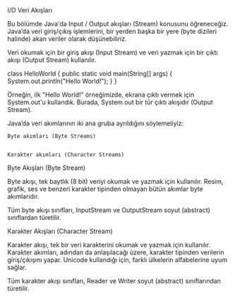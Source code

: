 I/O Veri Akışları


Bu bölümde Java'da Input / Output akışları (Stream) konusunu öğreneceğiz. Java’da veri giriş/çıkış işlemlerini, bir yerden başka bir yere (byte dizileri halinde) akan veriler olarak düşünebiliriz.


Veri okumak için bir giriş akışı (Input Stream) ve veri yazmak için bir çıktı akışı (Output Stream) kullanılır.



class HelloWorld {
    public static void main(String[] args) {
        System.out.println("Hello World!"); 
    }
}


Örneğin, ilk "Hello World!" örneğimizde, ekrana çıktı vermek için System.out'u kullandık. Burada, System.out bir tür çıktı akışıdır (Output Stream).


Java’da veri akımlarının iki ana gruba ayrıldığını söylemeliyiz:


    Byte akımları (Byte Streams)


    Karakter akımları (Character Streams)


Byte Akışları (Byte Stream)


Byte akışı, tek baytlık (8 bit) veriyi okumak ve yazmak için kullanılır. Resim, grafik, ses ve benzeri karakter tipinden olmayan bütün akımlar byte akımlarıdır.


Tüm byte akışı sınıfları, InputStream ve OutputStream soyut (abstract) sınıflardan türetilir.


Karakter Akışları (Character Stream)


Karakter akışı, tek bir veri karakterini okumak ve yazmak için kullanılır. Karakter akımları, adından da anlaşılacağı üzere, karakter tipinden verilerin giriş/çıkışını yapar. Unicode kullandığı için, farklı ülkelerin alfabelerine uyum sağlar.


Tüm karakter akışı sınıfları, Reader ve Writer soyut (abstract) sınıflarından türetilir.